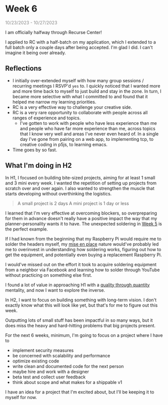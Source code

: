 # Week 6

<span style="opacity: 0.5;">10/23/2023 - 10/27/2023</span>

I am officially halfway through Recurse Center!

I applied to RC with a half-batch on my application, which I extended to a full batch only a couple days after being accepted. I'm glad I did. I can't imagine it being over already.

## Reflections

- I initially over-extended myself with how many group sessions / recurring meetings I RSVP'd `yes` to. I quickly noticed that I wanted more and more time back to myself to just build and stay in the zone. In turn, I became more selective with what I committed to and found that it helped me narrow my learning priorities.
- RC is a very effective way to challenge your creative side.
- RC is a very rare opportunity to collaborate with people across all ranges of experience and topics.
  - I've gotten to work with people who have less experience than me and people who have far more experience than me, across topics that I know very well and areas I've never even heard of. In a single day I've gone from pairing on a web app, to implementing tcp, to creative coding in p5js, to learning emacs.
- Time goes by so fast.

## What I'm doing in H2

In H1, I focused on building bite-sized projects, aiming for at least 1 small and 3 mini every week. I wanted the repetition of setting up projects from scratch over and over again. I also wanted to strengthen the muscle that starts developing without overthinking the logistics.

> A small project is 2 days
> A mini project is 1 day or less

I learned that I'm very effective at overcoming blockers, so overpreparing for them in advance doesn't really have a positive impact the way that my planner-personality wants it to have. The unexpected soldering in [Week 5](Week5.md) is the perfect example.

If I had known from the beginning that my Raspberry Pi would require me to solder the headers myself, my [mise en place](https://en.wikipedia.org/wiki/Mise_en_place) nature would've probably led me to overinvest in understanding how soldering works, figuring out how to get the equipment, and potentially even buying a replacement Raspberry Pi.

I would've missed out on the effort it took to acquire soldering equipment from a neighbor via Facebook and learning how to solder through YouTube without practicing on something else first.

I found a lot of value in approaching H1 with a [quality through quantity](Week1.md) mentality, and now I want to explore the inverse.

In H2, I want to focus on building something with long-term vision. I don't exactly know what this will look like yet, but that's for me to figure out this week.

Outputting lots of small stuff has been impactful in so many ways, but it does miss the heavy and hard-hitting problems that big projects present.

For the next 6 weeks, minimum, I'm going to focus on a project where I have to

- implement security measures
- be concerned with scalability and performance
- optimize existing code
- write clean and documented code for the next person
- maybe hire and work with a designer
- beta test and collect user feedback
- think about scope and what makes for a shippable v1

I have an idea for a project that I'm excited about, but I'll be keeping it to myself for now.
